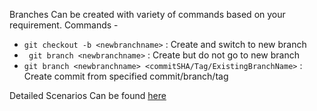 Branches Can be created with variety of commands based on your requirement.
Commands - 
- ``` git checkout -b <newbranchname> ``` : Create and switch to new branch
- ``` git branch <newbranchname>``` : Create but do not go to new branch
- ```git branch <newbranchname> <commitSHA/Tag/ExistingBranchName>``` : Create commit from specified commit/branch/tag

Detailed Scenarios Can be found [here](https://www.git-tower.com/learn/git/faq/create-branch)
